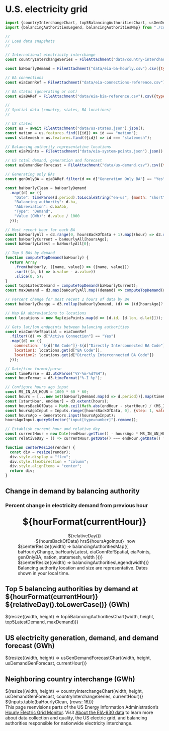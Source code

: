 # U.S. electricity grid

```js
import {countryInterchangeChart, top5BalancingAuthoritiesChart, usGenDemandForecastChart} from "./components/charts.js";
import {balancingAuthoritiesLegend, balancingAuthoritiesMap} from "./components/map.js";
```

```js
//
// Load data snapshots
//

// International electricity interchange
const countryInterchangeSeries = FileAttachment("data/country-interchange.csv").csv({typed: true});
```

```js
const baHourlyDemand = FileAttachment("data/eia-ba-hourly.csv").csv({typed: true});
```

```js
// BA connections
const eiaConnRef = FileAttachment("data/eia-connections-reference.csv").csv({typed: true});
```

```js
// BA status (generating or not)
const eiaBARef = FileAttachment("data/eia-bia-reference.csv").csv({typed: true});
```

```js
//
// Spatial data (country, states, BA locations)
//

// US states
const us = await FileAttachment("data/us-states.json").json();
const nation = us.features.find(({id}) => id === "nation");
const statemesh = us.features.find(({id}) => id === "statemesh");
```

```js
// Balancing authority representative locations
const eiaPoints = FileAttachment("data/eia-system-points.json").json().then(d => d[0].data);
```

```js
// US total demand, generation and forecast
const usDemandGenForecast = FileAttachment("data/us-demand.csv").csv({typed: true});
```

```js
// Generating only BAs
const genOnlyBA = eiaBARef.filter(d => d["Generation Only BA"] == "Yes").map(d => d["BA Code"]);
```

```js
const baHourlyClean = baHourlyDemand
  .map((d) => ({
    "Date": timeParse(d.period).toLocaleString("en-us", {month: "short", day: "2-digit", hour: "2-digit"}),
    "Balancing authority": d.ba,
    "Abbreviation": d.baAbb,
    "Type": "Demand",
    "Value (GWh)": d.value / 1000
  }));
```

```js
// Most recent hour for each BA
const baHourlyAll = d3.range(0, hoursBackOfData + 1).map((hour) => d3.rollup(baHourlyDemand, (d) => d[hour]?.value, d => d["ba"]));
const baHourlyCurrent = baHourlyAll[hoursAgo];
const baHourlyLatest = baHourlyAll[0];
```

```js
// Top 5 BAs by demand
function computeTopDemand(baHourly) {
  return Array
    .from(baHourly, ([name, value]) => ({name, value}))
    .sort(((a, b) => b.value - a.value))
    .slice(0, 5);
}
const top5LatestDemand = computeTopDemand(baHourlyCurrent);
const maxDemand = d3.max(baHourlyAll.map((demand) => computeTopDemand(demand)[0].value));
```

```js
// Percent change for most recent 2 hours of data by BA
const baHourlyChange = d3.rollup(baHourlyDemand, (d) => ((d[hoursAgo]?.value - d[hoursAgo + 1]?.value) / d[hoursAgo]?.value) * 100, (d) => d["ba"] );
```

```js
// Map BA abbreviations to locations
const locations = new Map(eiaPoints.map(d => [d.id, [d.lon, d.lat]]));
```

```js
// Gets lat/lon endpoints between balancing authorities
const eiaConnRefSpatial = eiaConnRef
  .filter((d) => d["Active Connection"] == "Yes")
  .map((d) => ({
    connection: `${d["BA Code"]}-${d["Directly Interconnected BA Code"]}`,
    location1: locations.get(d["BA Code"]),
    location2: locations.get(d["Directly Interconnected BA Code"])
  }));
```

```js
// Date/time format/parse
const timeParse = d3.utcParse("%Y-%m-%dT%H");
const hourFormat = d3.timeFormat("%-I %p");

// Configure hours ago input
const MS_IN_AN_HOUR = 1000 * 60 * 60;
const hours = [...new Set(baHourlyDemand.map(d => d.period))].map(timeParse);
const [startHour, endHour] = d3.extent(hours);
const hoursBackOfData = Math.ceil(Math.abs(endHour - startHour) / (MS_IN_AN_HOUR)) - 1;
const hoursAgoInput = Inputs.range([hoursBackOfData, 0], {step: 1, value: 0, width: 150});
const hoursAgo = Generators.input(hoursAgoInput);
hoursAgoInput.querySelector("input[type=number]").remove();
```

```js
// Establish current hour and relative day
const currentHour = new Date(endHour.getTime() - hoursAgo * MS_IN_AN_HOUR);
const relativeDay = () => currentHour.getDate() === endHour.getDate() ? "Today" : "Yesterday";
```

```js
function centerResize(render) {
  const div = resize(render);
  div.style.display = "flex";
  div.style.flexDirection = "column";
  div.style.alignItems = "center";
  return div;
}
```

<div class="grid grid-cols-4">
  <div class="card grid-colspan-2 grid-rowspan-3">
    <h2>Change in demand by balancing authority</h2>
    <h3>Percent change in electricity demand from previous hour</h3>
    <figure style="max-width: none;">
      <div style="display: flex; flex-direction: column; align-items: center;">
        <h1 style="margin-top: 0.5rem;">${hourFormat(currentHour)}</h1>
        <div>${relativeDay()}</div>
        <div style="display: flex; align-items: center;">
          <div>-${hoursBackOfData} hrs</div>
          ${hoursAgoInput}
          <div style="padding-left: 0.5rem;">now</div>
        </div>
      </div>
      ${centerResize((width) => balancingAuthoritiesMap({
        baHourlyChange,
        baHourlyLatest,
        eiaConnRefSpatial,
        eiaPoints,
        genOnlyBA,
        nation,
        statemesh,
        width
      }))}
      ${centerResize((width) => balancingAuthoritiesLegend(width))}
      <figcaption>
        Balancing authority location and size are representative. Dates shown in your local time.
      </figcaption>
    </figure>
  </div>
  <div class="card grid-colspan-2">
    <h2>Top 5 balancing authorities by demand at ${hourFormat(currentHour)} ${relativeDay().toLowerCase()} (GWh)</h2>
    ${resize((width, height) => top5BalancingAuthoritiesChart(width, height, top5LatestDemand, maxDemand))}
  </div>
  <div class="card grid-colspan-2">
    <h2>US electricity generation, demand, and demand forecast (GWh)</h2>
    ${resize((width, height) => usGenDemandForecastChart(width, height, usDemandGenForecast, currentHour))}
  </div>
  <div class="card grid-colspan-2">
    <h2>Neighboring country interchange (GWh)</h2>
    ${resize((width, height) => countryInterchangeChart(width, height, usDemandGenForecast, countryInterchangeSeries, currentHour))}
  </div>
</div>

<div class="card" style="padding: 0;">
  ${Inputs.table(baHourlyClean, {rows: 16})}
</div>

<div class="small note">This page reenvisions parts of the US Energy Information Administration’s <a href="https://www.eia.gov/electricity/gridmonitor/dashboard/electric_overview/US48/US48">Hourly Electric Grid Monitor</a>. Visit <a href="https://www.eia.gov/electricity/gridmonitor/about">About the EIA-930 data</a> to learn more about data collection and quality, the US electric grid, and balancing authorities responsible for nationwide electricity interchange.</p>
